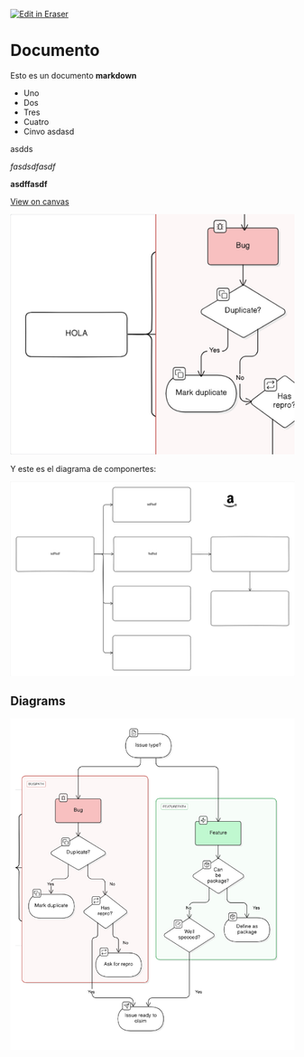 <p><a target="_blank" href="https://app.eraser.io/workspace/0gMNxKMvU3M8kHpRvA6M" id="edit-in-eraser-github-link"><img alt="Edit in Eraser" src="https://firebasestorage.googleapis.com/v0/b/second-petal-295822.appspot.com/o/images%2Fgithub%2FOpen%20in%20Eraser.svg?alt=media&amp;token=968381c8-a7e7-472a-8ed6-4a6626da5501"></a></p>

# Documento
Esto es un documento **markdown**

- Uno
- Dos
- Tres
- Cuatro
- Cinvo
asdasd

asdds



_fasdsdfasdf_

**asdffasdf**







[﻿View on canvas](https://app.eraser.io/workspace/0gMNxKMvU3M8kHpRvA6M?elements=3fSZutc97DPTD-kk6VbHKQ) 



![Figure 1](/.eraser/0gMNxKMvU3M8kHpRvA6M___IwSug9F0vxd5dZu9WBSogsaQ2f82___---figure---1nhx9CBYP4kRd_x8j36tH---figure---WyXgXxnLanrHU7aaHudyxQ.png "Figure 1")



Y este es el diagrama de componertes:

![DiagramaPau](/.eraser/0gMNxKMvU3M8kHpRvA6M___IwSug9F0vxd5dZu9WBSogsaQ2f82___---figure---kVTnnfZjrWElI-BQnXvnG---figure---zEArRXE6-flinijP0kjdFg.png "DiagramaPau")




<!-- eraser-additional-content -->
## Diagrams
<!-- eraser-additional-files -->
<a href="/demo-flowchart-1.eraserdiagram" data-element-id="aYSakJTMJ7gPJK9cDfJ_8"><img src="/.eraser/0gMNxKMvU3M8kHpRvA6M___IwSug9F0vxd5dZu9WBSogsaQ2f82___---diagram----3643d2cdfa15da5df1b06da505cfcfef.png" alt="" data-element-id="aYSakJTMJ7gPJK9cDfJ_8" /></a>
<!-- end-eraser-additional-files -->
<!-- end-eraser-additional-content -->
<!--- Eraser file: https://app.eraser.io/workspace/0gMNxKMvU3M8kHpRvA6M --->